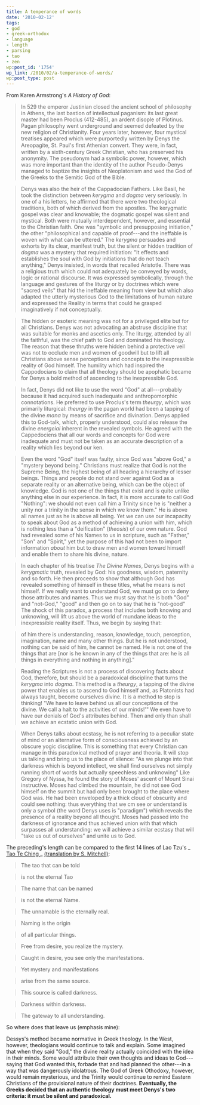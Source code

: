 ```yaml
---
title: A temperance of words
date: '2010-02-12'
tags:
- god
- greek-orthodox
- language
- length
- parsing
- tao
- zen
wp:post_id: '1754'
wp_link: /2010/02/a-temperance-of-words/
wp:post_type: post
---
```


From Karen Armstrong's _A History of God_:

> In 529 the emperor Justinian closed the ancient school of philosophy in Athens, the last bastion of intellectual paganism: its last great master had been Proclus (412-485), an ardent disople of Plotinus. Pagan philosophy went underground and seemed defeated by the new religion of Christianity. Four years later, however, four mystical treatises appeared which were purportedly written by Denys the Areopagite, St. Paul's ﬁrst Athenian convert. They were, in fact, written by a sixth-century Greek Christian, who has preserved his anonymity. The pseudonym had a symbolic power, however, which was more important than the identity of the author Pseudo-Denys managed to baptize the insights of Neoplatonism and wed the God of the Greeks to the Semitic God of the Bible.

>

> Denys was also the heir of the Cappadocian Fathers. Like Basil, he took the distinction between _kerygma_ and _dogma_ very seriously. In one of a his letters, he affirmed that there were two theological traditions, both of which derived from the apostles. The kerygmatic gospel was clear and knowable; the dogmatic gospel was silent and mystical. Both were mutually interdependent, however, and essential to the Christian faith. One was "symbolic and presupposing initiation," the other "philosophical and capable of proof---and the ineffable is woven with what can be uttered." The _kerygma_ persuades and exhorts by its clear, manifest truth, but the silent or hidden tradition of _dogma_ was a mystery that required initiation: "It effects and establishes the soul with God by initiations that do not teach anything," Denys insisted, in words that recalled Aristotle. There was a religious truth which could not adequately be conveyed by words, logic or rational discourse. It was expressed symbolically, through the language and gestures of the liturgy or by doctrines which were "sacred veils" that hid the ineffable meaning from view but which also adapted the utterly mysterious God to the limitations of human nature and expressed the Reality in terms that could he grasped imaginatively if not conceptually.

>

> The hidden or esoteric meaning was not for a privileged elite but for all Christians. Denys was not advocating an abstruse discipline that was suitable for monks and ascetics only. The liturgy, attended by all the faithful, was the chief path to God and dominated his theology. The reason that these thruths were hidden behind a protective veil was not to occlude men and women of goodwill but to lift all Christians above sense perceptions and concepts to the inexpressible reality of God himself. The humility which had inspired the Cappodocians to claim that all theology should be apophatic became for Denys a bold method of ascending to the inexpressible God.

>

> In fact, Denys did not like to use the word "God" at all---probably because it had acquired such inadequate and anthropomorphic connotations. He preferred to use Proclus's term _theurgy_, which was primarily liturgical: _theurgy_ in the pagan world had been a tapping of the divine _mana_ by means of sacriﬁce and divination. Denys applied this to God-talk, which, properly understood, could also release the divine _energeiai_ inherent in the revealed symbols. He agreed with the Cappedociens that all our words and concepts for God were inadequate and must not be taken as an accurate description of a reality which lies beyond our ken.

> Even the word "God" itself was faulty, since God was "above God," a "mystery beyond being." Christians must realize that God is not the Supreme Being, the highest being of all heading a hierarchy of lesser beings. Things and people do not stand over against God as a separate reality or an alternative being, which can be the object of knowledge. God is not one of the things that exist and is quite unlike anything else in our experience. In fact, it is more accurate to call God "Nothing": we should not even call him a Trinity since he is "neither a unity nor a trinity in the sense in which we know them." He is above all names just as he is above all being. Yet we can use our incapacity to speak about God as a method of achieving a union with him, which is nothing less than a "deification" (_theosis_) of our own nature. God had revealed some of his Names to us in scripture, such as "Father," "Son" and "Spirit," yet the purpose of this had not been to import information _about_ him but to draw men and women toward himself and enable them to share his divine, nature.

>

> In each chapter of his treatise _The Divine Names_, Denys begins with a _kerygmatic_ truth, revealed by God: his goodness, wisdom, paternity and so forth. He then proceeds to show that although God has revealed something of himself in these titles, what he means is not himself. If we really want to understand God, we must go on to deny those attributes and names. Thus we must say that he is both "God" and "not-God," "good" and then go on to say that he is "not-good" The shock of this paradox, a process that includes both knowing and unknowing, will lift us above the world of mundane ideas to the inexpressible reality itself. Thus, we begin by saying that:

>

> of him there is understanding, reason, knowledge, touch, perception, imagination, name and many other things. But he is not understood, nothing can be said of him, he cannot be named. He is not one of the things that are [nor is he known in any of the things that are: he is all things in everything and nothing in anything]."

> Reading the Scriptures is not a process of discovering facts about God, therefore, but should be a paradoxical discipline that turns the _kerygma_ into _dogma_. This method is a _theurgy_, a tapping of the divine power that enables us to ascend to God himself and, as Platonists had always taught, become ourselves divine. It is a method to stop is thinking! "We have to leave behind us all our conceptions of the divine. We call a halt to the activities of our minds!'" We even have to have our denials of God's attributes behind. Then and only than shall we achieve an ecstatic union with God.

>

> When Denys talks about ecstasy, he is not referring to a peculiar state of mind or an alternative form of consciousness achieved by an obscure yogic discipline. This is something that every Christian can manage in this paradoxical method of prayer and theoria. It will stop us talking and bring us to the place of silence: "As we plunge into that darkness which is beyond intellect, we shall ﬁnd ourselves not simply running short of words but actually speechless and unknowing" Like Gregory of Nyssa, he found the story of Moses' ascent of Mount Sinai instructive. Moses had climbed the mountain, he did not see God himself on the summit but had only been brought to the place where God was. He had been enveloped by a thick cloud of obscurity and could see nothing: thus everything that we cm see or understand is only a symbol (the word Denys uses is "paradigm") which reveals the presence of a reality beyond all thought. Moses had passed into the darkness of ignorance and thus achieved union with that which surpasses all understanding: we will achieve a similar ecstasy that will "take us out of ourselves" and unite us to God.

The preceding's length can be compared to the first 14 lines of Lao Tzu's _ [Tao Te Ching ](http://acc6.its.brooklyn.cuny.edu/~phalsall/texts/taote-v3.html)_ [(translation by S. Mitchell)](http://acc6.its.brooklyn.cuny.edu/~phalsall/texts/taote-v3.html):

> The tao that can be told

> is not the eternal Tao

> The name that can be named

> is not the eternal Name.

>

> The unnamable is the eternally real.

> Naming is the origin

> of all particular things.

>

> Free from desire, you realize the mystery.

> Caught in desire, you see only the manifestations.

>

> Yet mystery and manifestations

> arise from the same source.

> This source is called darkness.

>

> Darkness within darkness.

> The gateway to all understanding.

So where does that leave us (emphasis mine):

>

>

Dessys's method became normative in Greek theology. In the West, however, theologians would continue to talk and explain. Some imagined that when they said "God," the divine reality actually coincided with the idea in their minds. Some would attribute their own thoughts and ideas to God---saying that God wanted this, forbade that and had planned the other---in a way that was dangerously idolatrous. The God of Greek Othodoxy, however, would remain mysterious, and the Trinity would continue to remind Eastern Christians of the provisional nature of their doctrines. **Eventually, the Greeks decided that an authentic theology must meet Denys's two criteria: it must be silent and paradoxical.**
